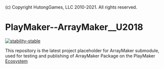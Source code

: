 (c) Copyright HutongGames, LLC 2010-2021. All rights reserved.

# PlayMaker--ArrayMaker__U2018

[![stability-stable](https://img.shields.io/badge/stability-stable-green.svg)](https://github.com/emersion/stability-badges#stable)

This repository is the latest project placeholder for ArrayMaker submodule, used for testing and publishing of ArrayMaker Package on the PlayMaker [Ecosystem](https://hutonggames.fogbugz.com/default.asp?W1181)
